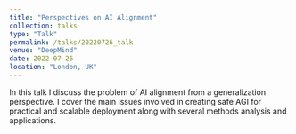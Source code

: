 ```yaml
---
title: "Perspectives on AI Alignment"
collection: talks
type: "Talk"
permalink: /talks/20220726_talk
venue: "DeepMind"
date: 2022-07-26
location: "London, UK"
---
```

 In this talk I discuss the problem of AI alignment from a generalization perspective. I cover the main issues involved in creating safe AGI for practical and scalable deployment along with several methods analysis and applications.